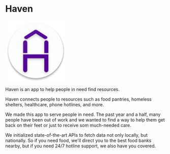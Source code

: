 # Haven

![icon](https://github.com/dvptl68/hackathon2021/blob/main/app/src/main/res/mipmap-xxxhdpi/ic_launcher_round.png)

Haven is an app to help people in need find resources.

Haven connects people to resources such as food pantries, homeless shelters, healthcare, phone hotlines, and more.

We made this app to serve people in need. The past year and a half, many people have been out of work and we wanted to find a way to help them get back on their feet or just to receive som much-needed care.

We initialized state-of-the-art APIs to fetch data not only locally, but nationally. So if you need food, we'll direct you to the best food banks nearby, but if you need 24/7 hotline support, we also have you covered.
